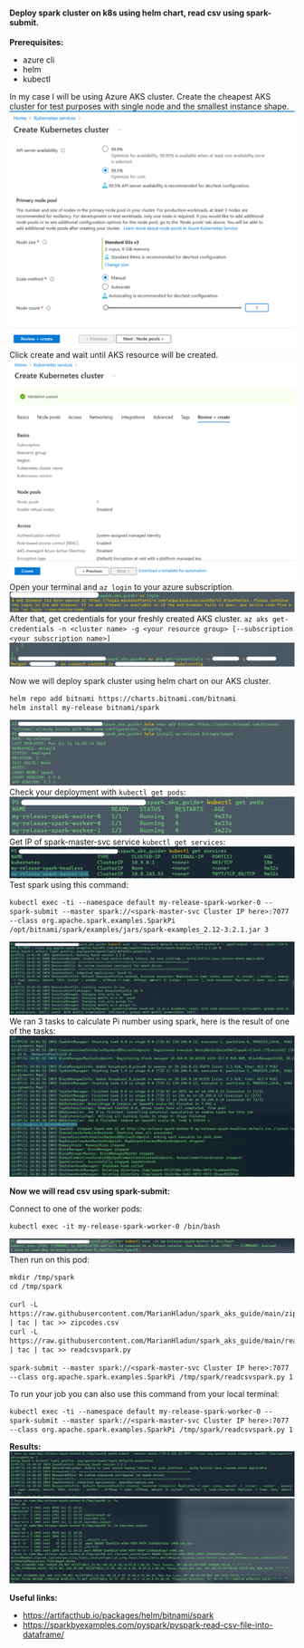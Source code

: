 #### Deploy spark cluster on k8s using helm chart, read csv using spark-submit.

**Prerequisites:**
- azure cli
- helm
- kubectl


In my case I will be using Azure AKS cluster.
Create the cheapest AKS cluster for test purposes with single node and the smallest instance shape.
![](screenshots/1.png)
Click create and wait until AKS resource will be created.
![](screenshots/2.png)
Open your terminal and `az login` to your azure subscription.
![](screenshots/3.png)
After that, get credentials for your freshly created AKS cluster. `az aks get-credentials -n <cluster name> -g <your resource group> [--subscription <your subscription name>]`
![](screenshots/4.png)

Now we will deploy spark cluster using helm chart on our AKS cluster.
```
helm repo add bitnami https://charts.bitnami.com/bitnami
helm install my-release bitnami/spark
```
![](screenshots/5.png)
Check your deployment with `kubectl get pods`:
![](screenshots/6.png)
Get IP of spark-master-svc service `kubectl get services`:
![](screenshots/7.png)
Test spark using this command:
```
kubectl exec -ti --namespace default my-release-spark-worker-0 -- spark-submit --master spark://<spark-master-svc Cluster IP here>:7077 --class org.apache.spark.examples.SparkPi /opt/bitnami/spark/examples/jars/spark-examples_2.12-3.2.1.jar 3
```
![](screenshots/8.png)
We ran 3 tasks to calculate Pi number using spark, here is the result of one of the tasks:
![](screenshots/9.png)

**Now we will read csv using spark-submit:**

Connect to one of the worker pods:
```
kubectl exec -it my-release-spark-worker-0 /bin/bash
```
![](screenshots/10.png)
Then run on this pod:
```
mkdir /tmp/spark
cd /tmp/spark

curl -L https://raw.githubusercontent.com/MarianHladun/spark_aks_guide/main/zipcodes.csv | tac | tac >> zipcodes.csv
curl -L https://raw.githubusercontent.com/MarianHladun/spark_aks_guide/main/readcsvspark.py | tac | tac >> readcsvspark.py

spark-submit --master spark://<spark-master-svc Cluster IP here>:7077 --class org.apache.spark.examples.SparkPi /tmp/spark/readcsvspark.py 1
```
To run your job you can also use this command from your local terminal:
```
kubectl exec -ti --namespace default my-release-spark-worker-0 -- spark-submit --master spark://<spark-master-svc Cluster IP here>:7077 --class org.apache.spark.examples.SparkPi /tmp/spark/readcsvspark.py 1
```
**Results:**
![](screenshots/11.png)
![](screenshots/12.png)

**Useful links:**
- https://artifacthub.io/packages/helm/bitnami/spark
- https://sparkbyexamples.com/pyspark/pyspark-read-csv-file-into-dataframe/



